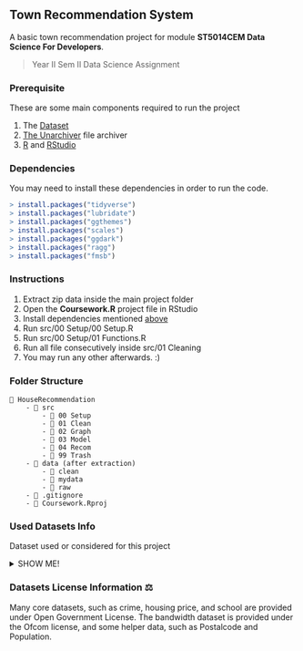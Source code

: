 ## Town Recommendation System

A basic town recommendation project for module **ST5014CEM Data Science For Developers**. 
>Year II Sem II Data Science Assignment

### Prerequisite
These are some main components required to run the project
1. The <a href="#download">Dataset</a>
2. [The Unarchiver](https://theunarchiver.com/) file archiver
3. [R](https://cran.r-project.org/bin/) and [RStudio](https://www.rstudio.com/products/rstudio/download/)

### Dependencies
You may need to install these dependencies in order to run the code.
```R
> install.packages("tidyverse")
> install.packages("lubridate")
> install.packages("ggthemes")
> install.packages("scales")
> install.packages("ggdark")
> install.packages("ragg")
> install.packages("fmsb")
```

### Instructions

1. Extract zip data inside the main project folder
2. Open the <b>Coursework.R</b> project file in RStudio
3. Install dependencies mentioned <a href="#dependencies">above</a>
4. Run src/00 Setup/00 Setup.R
5. Run src/00 Setup/01 Functions.R
6. Run all file consecutively inside src/01 Cleaning
7. You may run any other afterwards. :)

### Folder Structure
```
📁 HouseRecommendation
    - 📁 src
        - 📁 00 Setup
        - 📁 01 Clean
        - 📁 02 Graph
        - 📁 03 Model
        - 📁 04 Recom
        - 📁 99 Trash
    - 📁 data (after extraction)
        - 📁 clean
        - 📁 mydata
        - 📁 raw
    - 📄 .gitignore
    - 📄 Coursework.Rproj
```    

### Used Datasets Info
Dataset used or considered for this project
<details><summary>SHOW ME!</summary>
    
#### Core datasets
- [x] Houseprice (2019-2022)
- [x] Population (2011)
- [x] Crime (2019-2022)
- [x] School (2019-2021)
- [x] Broadband (2018)

    
#### Helper datasets
- [x] Postcode to LSOA(custom)
- [x] [Population](https://api.schoolworkspro.com/uploads/files/Population2011_1656567141570.csv) <i>accessible for SchoolWorksPro users only.</i>

 
> The tick signifies that the dataset is in use
 
</details>

### Datasets License Information ⚖
Many core datasets, such as crime, housing price, and school are 
provided under Open Government License. The bandwidth dataset is provided under the Ofcom 
license, and some helper data, such as Postalcode and Population.

